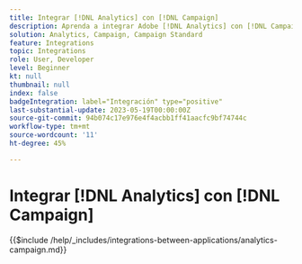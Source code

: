 ```yaml
---
title: Integrar [!DNL Analytics] con [!DNL Campaign]
description: Aprenda a integrar Adobe [!DNL Analytics] con [!DNL Campaign].
solution: Analytics, Campaign, Campaign Standard
feature: Integrations
topic: Integrations
role: User, Developer
level: Beginner
kt: null
thumbnail: null
index: false
badgeIntegration: label="Integración" type="positive"
last-substantial-update: 2023-05-19T00:00:00Z
source-git-commit: 94b074c17e976e4f4acbb1ff41aacfc9bf74744c
workflow-type: tm+mt
source-wordcount: '11'
ht-degree: 45%

---
```



# Integrar [!DNL Analytics] con [!DNL Campaign]

{{$include /help/_includes/integrations-between-applications/analytics-campaign.md}}
